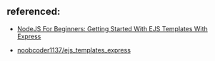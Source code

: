 ## referenced: 
- [NodeJS For Beginners: Getting Started With EJS Templates With Express](https://www.youtube.com/watch?v=VM-2xSaDxJc)

- [noobcoder1137/ejs_templates_express](https://github.com/noobcoder1137/ejs_templates_express)